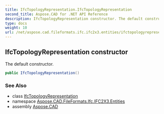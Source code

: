 ```yaml
---
title: IfcTopologyRepresentation.IfcTopologyRepresentation
second_title: Aspose.CAD for .NET API Reference
description: IfcTopologyRepresentation constructor. The default constructor
type: docs
weight: 10
url: /net/aspose.cad.fileformats.ifc.ifc2x3.entities/ifctopologyrepresentation/ifctopologyrepresentation/
---
```

## IfcTopologyRepresentation constructor

The default constructor.

```csharp
public IfcTopologyRepresentation()
```

### See Also

* class [IfcTopologyRepresentation](../)
* namespace [Aspose.CAD.FileFormats.Ifc.IFC2X3.Entities](../../ifctopologyrepresentation/)
* assembly [Aspose.CAD](../../../)


